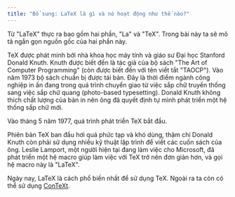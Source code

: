 ```yaml
---
title: "Bổ sung: LaTeX là gì và nó hoạt động như thế nào?"
---
```


Từ "LaTeX" thực ra bao gồm hai phần, "La" và "TeX". Trong bài này ta sẽ mô tả
ngắn gọn nguồn gốc của hai phần này.

TeX được phát minh bởi nhà khoa học máy tính và giáo sư Đại học Stanford
Donald Knuth. Knuth được biết đến là tác giả của bộ sách "The Art of Computer
Programming" (còn được biết đến với tên viết tắt "TAOCP"). Vào năm 1973 bộ sách
chuẩn bị được tái bản. Đây là thời điểm ngành công nghiệp in ấn đang trong quá
trình chuyển giao từ việc sắp chữ truyền thống sang việc sắp chữ quang
(photo-based typesetting). Donald Knuth không thích chất lượng của bản in nên
ông đã quyết định tự mình phát triển một hệ thống sắp chữ mới.

Vào tháng 5 năm 1977, quá trình phát triển TeX bắt đầu.

Phiên bản TeX ban đầu hơi quá phức tạp và khó dùng, thậm chí Donald Knuth còn
phải sử dụng nhiều kỹ thuật lập trình để viết các cuốn sách của ông. Leslie
Lamport, một người hiện tại đang làm việc cho Microsoft, đã phát triển một hệ
macro giúp làm việc với TeX trở nên đơn giản hơn, và gọi hệ macro này là 
"LaTeX".

Ngày nay, LaTeX là cách phổ biến nhất để sử dụng TeX. Ngoài ra ta còn có thể sử
dụng [ConTeXt](https://www.contextgarden.net/).
